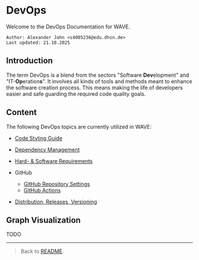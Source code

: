 # DevOps

Welcome to the DevOps Documentation for WAVE.

```
Author: Alexander Jahn <s4005236@edu.dhsn.de>
Last updated: 21.10.2025
```

## Introduction

The term DevOps is a blend from the sectors "Software **Dev**elopment" and "IT-**Op**eration**s**". It involves all kinds of tools and methods meant to enhance the software creation process. This means making the life of developers easier and safe guarding the required code quality goals.

## Content

The following DevOps topics are currently utilized in WAVE:

- [Code Styling Guide](CODE_STYLING.md)

- [Dependency Management](DEPENDENCY_MANAGEMENT.md)

- [Hard- & Software Requirements](REQUIREMENTS.md)

- GitHub
    - [GitHub Repository Settings](GITHUB_SETTINGS.md)
    - [GitHub Actions](GITHUB_ACTIONS.md)

- [Distribution, Releases, Versioning](DISTRIBUTION.md)

## Graph Visualization

TODO

---

> Back to [README](../../README.md).